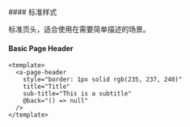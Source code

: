 <cn>
#### 标准样式 

标准页头，适合使用在需要简单描述的场景。
</cn>
<us>
#### Basic Page Header
</us>

```tpl
<template>
  <a-page-header
    style="border: 1px solid rgb(235, 237, 240)"
    title="Title"
    sub-title="This is a subtitle"
    @back="() => null"
  />
</template>
```